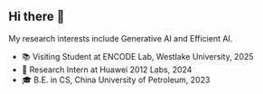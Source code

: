 ## Hi there 👋

<!--
**hp-l33/hp-l33** is a ✨ _special_ ✨ repository because its `README.md` (this file) appears on your GitHub profile.

Here are some ideas to get you started:

- 🔭 I’m currently working on ...
- 🌱 I’m currently learning ...
- 👯 I’m looking to collaborate on ...
- 🤔 I’m looking for help with ...
- 💬 Ask me about ...
- 📫 How to reach me: ...
- 😄 Pronouns: ...
- ⚡ Fun fact: ...
-->

My research interests include Generative AI and Efficient AI.

<!--
- 🔭 Incoming M.Phil. student at HKUST (GZ), 2025
-->
- 📚 Visiting Student at ENCODE Lab, Westlake University, 2025
- 💼 Research Intern at Huawei 2012 Labs, 2024
- 🎓 B.E. in CS, China University of Petroleum, 2023
